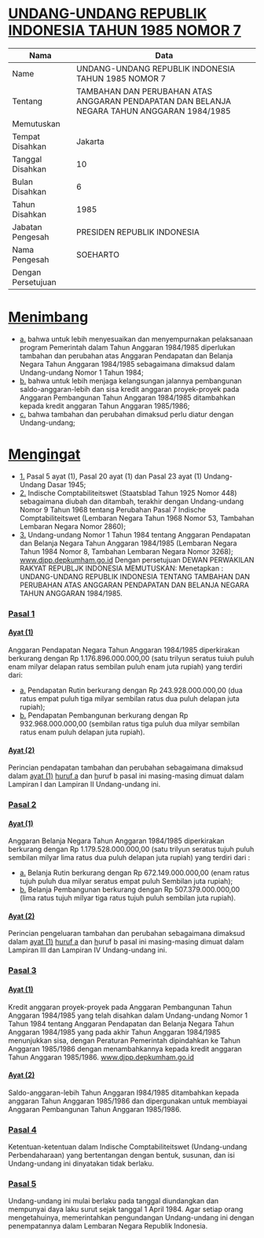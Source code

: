 # [UNDANG-UNDANG REPUBLIK INDONESIA TAHUN 1985 NOMOR 7](http://example.org/legal/peraturan/uu/1985/7)

| Nama | Data |
| ------ | ----- |
|Name|UNDANG-UNDANG REPUBLIK INDONESIA TAHUN 1985 NOMOR 7|
|Tentang| TAMBAHAN DAN PERUBAHAN ATAS ANGGARAN PENDAPATAN DAN BELANJA NEGARA TAHUN ANGGARAN 1984/1985|
|Memutuskan||
|Tempat Disahkan|Jakarta|
|Tanggal Disahkan|10|
|Bulan Disahkan|6|
|Tahun Disahkan|1985|
|Jabatan Pengesah|PRESIDEN REPUBLIK INDONESIA|
|Nama Pengesah|SOEHARTO|
|Dengan Persetujuan||
# [Menimbang](http://example.org/legal/peraturan/uu/1985/7/menimbang)

* [a.](http://example.org/legal/peraturan/uu/1985/7/menimbang/huruf/a) bahwa untuk lebih menyesuaikan dan menyempurnakan pelaksanaan program Pemerintah dalam Tahun Anggaran 1984/1985 diperlukan tambahan dan perubahan atas Anggaran Pendapatan dan Belanja Negara Tahun Anggaran 1984/1985 sebagaimana dimaksud dalam Undang-undang Nomor 1 Tahun 1984;
* [b.](http://example.org/legal/peraturan/uu/1985/7/menimbang/huruf/b) bahwa untuk lebih menjaga kelangsungan jalannya pembangunan saldo-anggaran-lebih dan sisa kredit anggaran proyek-proyek pada Anggaran Pembangunan Tahun Anggaran 1984/1985 ditambahkan kepada kredit anggaran Tahun Anggaran 1985/1986;
* [c.](http://example.org/legal/peraturan/uu/1985/7/menimbang/huruf/c) bahwa tambahan dan perubahan dimaksud perlu diatur dengan Undang-undang;
# [Mengingat](http://example.org/legal/peraturan/uu/1985/7/mengingat)

* [1.](http://example.org/legal/peraturan/uu/1985/7/mengingat/huruf/0001) Pasal 5 ayat (1), Pasal 20 ayat (1) dan Pasal 23 ayat (1) Undang- Undang Dasar 1945;
* [2.](http://example.org/legal/peraturan/uu/1985/7/mengingat/huruf/0002) Indische Comptabiliteitswet (Staatsblad Tahun 1925 Nomor 448) sebagaimana diubah dan ditambah, terakhir dengan Undang-undang Nomor 9 Tahun 1968 tentang Perubahan Pasal 7 Indische Comptabiliteitswet (Lembaran Negara Tahun 1968 Nomor 53, Tambahan Lembaran Negara Nomor 2860);
* [3.](http://example.org/legal/peraturan/uu/1985/7/mengingat/huruf/0003) Undang-undang Nomor 1 Tahun 1984 tentang Anggaran Pendapatan dan Belanja Negara Tahun Anggaran 1984/1985 (Lembaran Negara Tahun 1984 Nomor 8, Tambahan Lembaran Negara Nomor 3268); www.djpp.depkumham.go.id Dengan persetujuan DEWAN PERWAKILAN RAKYAT REPUBLJK INDONESIA MEMUTUSKAN: Menetapkan : UNDANG-UNDANG REPUBLIK INDONESIA TENTANG TAMBAHAN DAN PERUBAHAN ATAS ANGGARAN PENDAPATAN DAN BELANJA NEGARA TAHUN ANGGARAN 1984/1985.

### [Pasal 1](http://example.org/legal/peraturan/uu/1985/7/pasal/0001)

#### [Ayat (1)](http://example.org/legal/peraturan/uu/1985/7/pasal/0001/versi/19850610/ayat/0001)
Anggaran Pendapatan Negara Tahun Anggaran 1984/1985 diperkirakan berkurang dengan Rp 1.176.896.000.000,00 (satu trilyun seratus tuiuh puluh enam milyar delapan ratus sembilan puluh enam juta rupiah) yang terdiri dari:
* [a.](http://example.org/legal/peraturan/uu/1985/7/pasal/0001/versi/19850610/ayat/0001/huruf/a) Pendapatan Rutin berkurang dengan Rp 243.928.000.000,00 (dua ratus empat puluh tiga milyar sembilan ratus dua puluh delapan juta rupiah);
* [b.](http://example.org/legal/peraturan/uu/1985/7/pasal/0001/versi/19850610/ayat/0001/huruf/b) Pendapatan Pembangunan berkurang dengan Rp 932.968.000.000,00 (sembilan ratus tiga puluh dua milyar sembilan ratus enam puluh delapan juta rupiah).

#### [Ayat (2)](http://example.org/legal/peraturan/uu/1985/7/pasal/0001/versi/19850610/ayat/0002)
Perincian pendapatan tambahan dan perubahan sebagaimana dimaksud dalam [ayat (1)](http://example.org/legal/peraturan/uu/1985/7/pasal/0001/versi/19850610/ayat/0001) [huruf a](http://example.org/legal/peraturan/uu/1985/7/pasal/0001/versi/19850610/huruf/a) dan [h](http://example.org/legal/peraturan/uu/1985/7/pasal/0001/versi/19850610/ayat/0001/huruf/b)uruf b pasal ini masing-masing dimuat dalam Lampiran I dan Lampiran II Undang-undang ini.


### [Pasal 2](http://example.org/legal/peraturan/uu/1985/7/pasal/0002)

#### [Ayat (1)](http://example.org/legal/peraturan/uu/1985/7/pasal/0002/versi/19850610/ayat/0001)
Anggaran Belanja Negara Tahun Anggaran 1984/1985 diperkirakan berkurang dengan Rp 1.179.528.000.000,00 (satu trilyun seratus tujuh puluh sembilan milyar lima ratus dua puluh delapan juta rupiah) yang terdiri dari :
* [a.](http://example.org/legal/peraturan/uu/1985/7/pasal/0002/versi/19850610/ayat/0001/huruf/a) Belanja Rutin berkurang dengan Rp 672.149.000.000,00 (enam ratus tujuh puluh dua milyar seratus empat puluh Sembilan juta rupiah);
* [b.](http://example.org/legal/peraturan/uu/1985/7/pasal/0002/versi/19850610/ayat/0001/huruf/b) Belanja Pembangunan berkurang dengan Rp 507.379.000.000,00 (lima ratus tujuh milyar tiga ratus tujuh puluh sembilan juta rupiah).

#### [Ayat (2)](http://example.org/legal/peraturan/uu/1985/7/pasal/0002/versi/19850610/ayat/0002)
Perincian pengeluaran tambahan dan perubahan sebagaimana dimaksud dalam [ayat (1)](http://example.org/legal/peraturan/uu/1985/7/pasal/0002/versi/19850610/ayat/0001) [huruf a](http://example.org/legal/peraturan/uu/1985/7/pasal/0002/versi/19850610/huruf/a) dan [h](http://example.org/legal/peraturan/uu/1985/7/pasal/0002/versi/19850610/ayat/0001/huruf/b)uruf b pasal ini masing-masing dimuat dalam Lampiran III dan Lampiran IV Undang-undang ini.


### [Pasal 3](http://example.org/legal/peraturan/uu/1985/7/pasal/0003)

#### [Ayat (1)](http://example.org/legal/peraturan/uu/1985/7/pasal/0003/versi/19850610/ayat/0001)
Kredit anggaran proyek-proyek pada Anggaran Pembangunan Tahun Anggaran 1984/1985 yang telah disahkan dalam Undang-undang Nomor 1 Tahun 1984 tentang Anggaran Pendapatan dan Belanja Negara Tahun Anggaran 1984/1985 yang pada akhir Tahun Anggaran 1984/1985 menunjukkan sisa, dengan Peraturan Pemerintah dipindahkan ke Tahun Anggaran 1985/1986 dengan menambahkannya kepada kredit anggaran Tahun Anggaran 1985/1986. www.djpp.depkumham.go.id

#### [Ayat (2)](http://example.org/legal/peraturan/uu/1985/7/pasal/0003/versi/19850610/ayat/0002)
Saldo-anggaran-lebih Tahun Anggaran I984/1985 ditambahkan kepada anggaran Tahun Anggaran 1985/1986 dan dipergunakan untuk membiayai Anggaran Pembangunan Tahun Anggaran 1985/1986.


### [Pasal 4](http://example.org/legal/peraturan/uu/1985/7/pasal/0004)
Ketentuan-ketentuan dalam Indische Comptabiliteitswet (Undang-undang Perbendaharaan) yang bertentangan dengan bentuk, susunan, dan isi Undang-undang ini dinyatakan tidak berlaku.


### [Pasal 5](http://example.org/legal/peraturan/uu/1985/7/pasal/0005)
Undang-undang ini mulai berlaku pada tanggal diundangkan dan mempunyai daya laku surut sejak tanggal 1 April 1984. Agar setiap orang mengetahuinya, memerintahkan pengundangan Undang-undang ini dengan penempatannya dalam Lembaran Negara Republik Indonesia.
